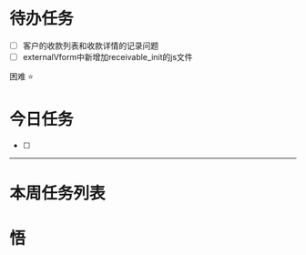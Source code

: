# 待办任务
- [ ] 客户的收款列表和收款详情的记录问题
- [ ] externalVform中新增加receivable_init的js文件

困难
⭐

# 今日任务
- [ ] 




------
# 本周任务列表



# 悟